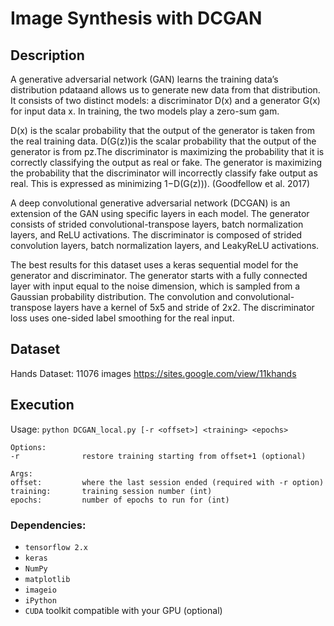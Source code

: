 # Image Synthesis with DCGAN

## Description 

A generative adversarial network (GAN) learns the training data’s distribution pdataand allows us to generate new data from that distribution. It consists of two distinct models: a discriminator D(x) and a generator G(x) for input data x. In training, the two models play a zero-sum gam. 

D(x) is the scalar probability that the output of the generator is taken from the real training data. D(G(z))is the scalar probability that the output of the generator is from pz.The discriminator is maximizing the probability that it is correctly classifying the output as real or fake. The generator is maximizing the probability that the discriminator will incorrectly classify fake output as real. This is expressed as minimizing 1−D(G(z))). (Goodfellow et al. 2017)

A deep convolutional generative adversarial network (DCGAN) is an extension of the GAN using specific layers in each model. The generator consists of strided convolutional-transpose layers, batch normalization layers, and ReLU activations. The discriminator is composed of strided convolution layers, batch normalization layers, and LeakyReLU activations. 

The best results for this dataset uses a keras sequential model for the generator and discriminator. The generator starts with a fully connected layer with input equal to the noise dimension, which is sampled from a Gaussian probability distribution. The convolution and convolutional-transpose layers have a kernel of 5x5 and stride of 2x2. The discriminator loss uses one-sided label smoothing for the real input.  

## Dataset

Hands Dataset: 11076 images https://sites.google.com/view/11khands

## Execution

Usage: `python DCGAN_local.py [-r <offset>] <training> <epochs>`

    Options:
    -r              restore training starting from offset+1 (optional)

    Args:
    offset:         where the last session ended (required with -r option)
    training:       training session number (int)
    epochs:         number of epochs to run for (int)
    
### Dependencies:
  - `tensorflow 2.x`
  - `keras`
  - `NumPy`
  - `matplotlib`
  - `imageio`
  - `iPython`
  - `CUDA` toolkit compatible with your GPU (optional)
